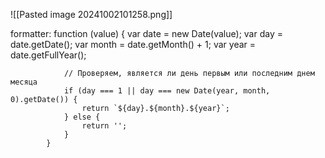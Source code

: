 ![[Pasted image 20241002101258.png]]


formatter: function (value) {
                var date = new Date(value);
                var day = date.getDate();
                var month = date.getMonth() + 1;
                var year = date.getFullYear();

                // Проверяем, является ли день первым или последним днем месяца
                if (day === 1 || day === new Date(year, month, 0).getDate()) {
                    return `${day}.${month}.${year}`;
                } else {
                    return '';
                }
            }